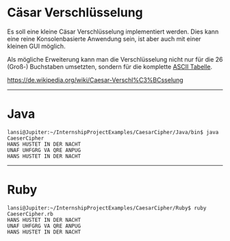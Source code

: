 # Cäsar Verschlüsselung

Es soll eine kleine Cäsar Verschlüsselung implementiert werden. Dies kann eine reine Konsolenbasierte Anwendung sein, ist aber auch mit einer kleinen GUI möglich.

Als mögliche Erweiterung kann man die Verschlüsselung nicht nur für die 26 (Groß-) Buchstaben umsetzten, sondern für die komplette [ASCII Tabelle](https://de.wikipedia.org/wiki/American_Standard_Code_for_Information_Interchange#ASCII-Tabelle).

https://de.wikipedia.org/wiki/Caesar-Verschl%C3%BCsselung

---

# Java

```console
lansi@Jupiter:~/InternshipProjectExamples/CaesarCipher/Java/bin$ java CaeserCipher 
HANS HUSTET IN DER NACHT
UNAF UHFGRG VA QRE ANPUG
HANS HUSTET IN DER NACHT
```

---

# Ruby

```console
lansi@Jupiter:~/InternshipProjectExamples/CaesarCipher/Ruby$ ruby CaeserCipher.rb
HANS HUSTET IN DER NACHT
UNAF UHFGRG VA QRE ANPUG
HANS HUSTET IN DER NACHT
```